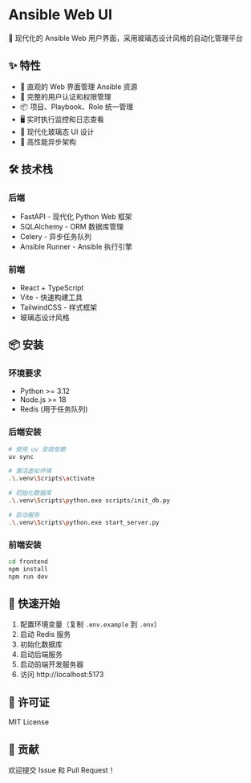 # Ansible Web UI

🎨 现代化的 Ansible Web 用户界面，采用玻璃态设计风格的自动化管理平台

## ✨ 特性

- 🎯 直观的 Web 界面管理 Ansible 资源
- 🔐 完整的用户认证和权限管理
- 📦 项目、Playbook、Role 统一管理
- 🖥️ 实时执行监控和日志查看
- 🎨 现代化玻璃态 UI 设计
- 🚀 高性能异步架构

## 🛠️ 技术栈

### 后端
- FastAPI - 现代化 Python Web 框架
- SQLAlchemy - ORM 数据库管理
- Celery - 异步任务队列
- Ansible Runner - Ansible 执行引擎

### 前端
- React + TypeScript
- Vite - 快速构建工具
- TailwindCSS - 样式框架
- 玻璃态设计风格

## 📦 安装

### 环境要求
- Python >= 3.12
- Node.js >= 18
- Redis (用于任务队列)

### 后端安装

```bash
# 使用 uv 安装依赖
uv sync

# 激活虚拟环境
.\.venv\Scripts\activate

# 初始化数据库
.\.venv\Scripts\python.exe scripts/init_db.py

# 启动服务
.\.venv\Scripts\python.exe start_server.py
```

### 前端安装

```bash
cd frontend
npm install
npm run dev
```

## 🚀 快速开始

1. 配置环境变量（复制 `.env.example` 到 `.env`）
2. 启动 Redis 服务
3. 初始化数据库
4. 启动后端服务
5. 启动前端开发服务器
6. 访问 http://localhost:5173

## 📝 许可证

MIT License

## 👥 贡献

欢迎提交 Issue 和 Pull Request！
